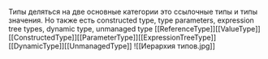 Типы деляться на две основные категории это ссылочные типы и типы значения.
Но также есть constructed type, type parameters, expression tree types, dynamic type, unmanaged type
[[ReferenceType]][[ValueType]][[ConstructedType]][[ParameterType]][[ExpressionTreeType]][[DynamicType]][[UnmanagedType]]
![[Иерархия типов.jpg]]